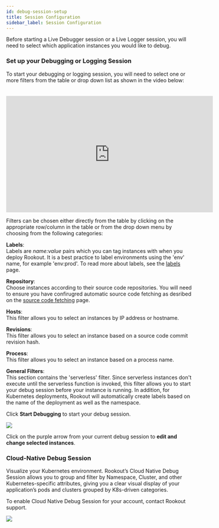 ```yaml
---
id: debug-session-setup
title: Session Configuration
sidebar_label: Session Configuration
---
```

Before starting a Live Debugger session or a Live Logger session, you will need to select which application instances you would like to debug.

### Set up your Debugging or Logging Session 
To start your debugging or logging session, you will need to select one or more filters from the table or drop down list as shown in the video below:

<iframe style="margin: 20px 0 0 0" width="560" height="315" src="https://www.youtube.com/embed/T20vi4CIKwM" frameborder="0" allow="accelerometer; autoplay; encrypted-media; gyroscope; picture-in-picture" allowfullscreen></iframe>

Filters can be chosen either directly from the table by clicking on the appropriate row/column in the table or from the drop down menu by choosing from the following categories:

**Labels**:\
Labels are *name:value* pairs which you can tag instances with when you deploy Rookout. It is a best practice to label environments using the 'env' name, for example 'env:prod'. To read more about labels, see the [labels](https://docs.rookout.com/docs/projects-labels/) page.

**Repository**:\
Choose instances according to their source code repositories. You will need to ensure you have confirugred automatic source code fetching as desribed on the [source code fetching](https://docs.rookout.com/docs/source-repos/) page.

**Hosts**:\
This filter allows you to select an instances by IP address or hostname.

**Revisions**:\
This filter allows you to select an instance based on a source code commit revision hash.

**Process**:\
This filter allows you to select an instance based on a process name.

**General Filters**:\
This section contains the 'serverless' filter. Since serverless instances don't execute until the serverless function is invoked, this filter allows you to start your debug session before your instance is running.
In addition, for Kubernetes deployments, Rookout will automatically create labels based on the name of the deployment as well as the namespace.



Click **Start Debugging** to start your debug session.
 
<img src="/img/screenshots/arrow_to_server_selection.png"/>

Click on the purple arrow from your current debug session to **edit and change selected instances**.

### Cloud-Native Debug Session
Visualize your Kubernetes environment. Rookout’s Cloud Native Debug Session allows you to group and filter by Namespace, Cluster, and other Kubernetes-specific attributes, giving you a clear visual display of your application’s pods and clusters grouped by K8s-driven categories.  

To enable Cloud Native Debug Session for your account, contact Rookout support. 

<img src="/img/screenshots/cloud_native_session.jpg"/>
